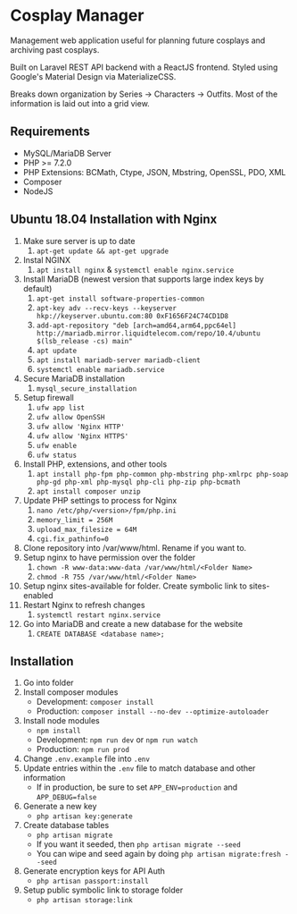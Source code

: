 # Cosplay Manager
Management web application useful for planning future cosplays and archiving past cosplays.

Built on Laravel REST API backend with a ReactJS frontend.
Styled using Google's Material Design via MaterializeCSS.

Breaks down organization by Series -> Characters -> Outfits.
Most of the information is laid out into a grid view.

## Requirements
* MySQL/MariaDB Server
* PHP >= 7.2.0
* PHP Extensions: BCMath, Ctype, JSON, Mbstring, OpenSSL, PDO, XML
* Composer
* NodeJS

## Ubuntu 18.04 Installation with Nginx
1. Make sure server is up to date
   1. `apt-get update && apt-get upgrade`
2. Instal NGINX
   1. `apt install nginx` & `systemctl enable nginx.service`
3. Install MariaDB (newest version that supports large index keys by default)
   1. `apt-get install software-properties-common`
   2. `apt-key adv --recv-keys --keyserver hkp://keyserver.ubuntu.com:80 0xF1656F24C74CD1D8`
   3. `add-apt-repository "deb [arch=amd64,arm64,ppc64el] http://mariadb.mirror.liquidtelecom.com/repo/10.4/ubuntu $(lsb_release -cs) main"`
   4. `apt update`
   5. `apt install mariadb-server mariadb-client`
   6. `systemctl enable mariadb.service`
4. Secure MariaDB installation
   1. `mysql_secure_installation`
5. Setup firewall
   1. `ufw app list`
   2. `ufw allow OpenSSH`
   3. `ufw allow 'Nginx HTTP'`
   4. `ufw allow 'Nginx HTTPS'`
   5. `ufw enable`
   6. `ufw status`
6. Install PHP, extensions, and other tools
   1. `apt install php-fpm php-common php-mbstring php-xmlrpc php-soap php-gd php-xml php-mysql php-cli php-zip php-bcmath`
   2. `apt install composer unzip`
7. Update PHP settings to process for Nginx
   1. `nano /etc/php/<version>/fpm/php.ini`
   2. `memory_limit = 256M`
   3. `upload_max_filesize = 64M`
   4. `cgi.fix_pathinfo=0`
8.  Clone repository into /var/www/html. Rename if you want to.
9.  Setup nginx to have permission over the folder
    1.  `chown -R www-data:www-data /var/www/html/<Folder Name>`
    2.  `chmod -R 755 /var/www/html/<Folder Name>`
10. Setup nginx sites-available for folder. Create symbolic link to sites-enabled
11. Restart Nginx to refresh changes
    1.  `systemctl restart nginx.service`
12. Go into MariaDB and create a new database for the website
    1.  `CREATE DATABASE <database name>;`

## Installation
1. Go into folder
2. Install composer modules
   * Development: `composer install`
   * Production: `composer install --no-dev --optimize-autoloader`
3. Install node modules
   * `npm install`
   * Development: `npm run dev` or `npm run watch`
   * Production: `npm run prod`
4. Change `.env.example` file into `.env`
5. Update entries within the `.env` file to match database and other information
   * If in production, be sure to set `APP_ENV=production` and `APP_DEBUG=false`
6. Generate a new key
   * `php artisan key:generate`
7. Create database tables
   * `php artisan migrate`
   * If you want it seeded, then `php artisan migrate --seed`
   * You can wipe and seed again by doing `php artisan migrate:fresh --seed`
8. Generate encryption keys for API Auth
   * `php artisan passport:install`
9. Setup public symbolic link to storage folder
   * `php artisan storage:link`